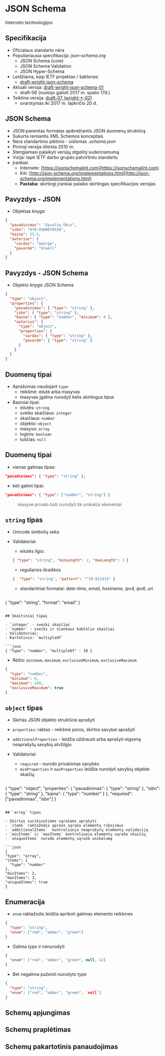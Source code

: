 # JSON Schema

Interneto technologijos

## Specifikacija

- Oficialaus standarto nėra
- Populiariausia specifikacija: _json-schema.org_
  - JSON Schema (core)
  - JSON Schema Validation
  - JSON Hyper-Schema
- Leidžiama, kaip IETF projektas / šablonas:
  - [draft-wright-json-schema](https://datatracker.ietf.org/doc/draft-wright-json-schema/)
- Aktuali versija: [draft-wright-json-schema-01](https://tools.ietf.org/html/draft-wright-json-schema-01)
  - draft-06 (nustojo galioti 2017 m. spalio 17d.)
- Teiktina versija: [draft-07 (wright-\*-02)](http://json-schema.org/work-in-progress)
  - svarstymas iki 2017 m. lapkričio 20 d.


## JSON Schema

- JSON paremtas formatas apibrėžiantis JSON duomenų struktūrą
- Sukurta remiantis XML Schemos konceptais
- Nėra standartinio plėtinio - siūlomas _.schema.json_
- Pirmoji versija išleista 2010 m.
- Stengiamasi palaikyti versijų _atgalinį_ suderinamumą
- Vizija: tapti IETF darbo grupės patvirtintu standartu
- Įrankiai:
  - Internete: [https://jsonschemalint.com](https://jsonschemalint.com)
  - Kiti: [http://json-schema.org/implementations.html](http://json-schema.org/implementations.html)
  - **Pastaba:** skirtingi įrankiai palaiko skirtingas specifikacijos versijas

## Pavyzdys - JSON

- Objektas _knyga_

```json
{
  "pavadinimas": "Gyvulių Ūkis",
  "isbn": "978-9380070520",
  "kaina": 25.5,
  "autorius": {
    "vardas": "George",
    "pavardė": "Orwell"
  }
}
```

## Pavyzdys - JSON Schema

- Objekto _knyga_ JSON Schema

```json
{
  "type": "object",
  "properties": {
    "pavadinimas": { "type": "string" },
    "isbn": { "type": "string" },
    "kaina": { "type": "number", "minimum": 0 },
    "autorius": {
      "type": "object",
      "properties": {
        "vardas": { "type": "string" },
        "pavardė": { "type": "string" }
      }
    }
  }
}

```

## Duomenų tipai

- Aprašomas naudojant `type`:
  - reikšmė: eilutė arba masyvas
  - masyvas įgalina nurodyti kelis skirtingus tipus
- Baziniai tipai:
  - eilutės: `string`
  - sveiko skaičiaus: `integer`
  - skaičiaus: `number`
  - objekto: `object`
  - masyvo: `array`
  - loginis: `boolean`
  - tuščias: `null`

## Duomenų tipai

- vienas galimas tipas:

```json
"pavadinimas": { "type": "string" },
```

- keli galimi tipai:

```json
"pavadinimas": { "type": ["number", "string"] }
```

> masyve privalo būti nurodyti tik unikalūs elementai

## `string` tipas

- Unicode simbolių seka
- Validatoriai:
  - eilutės ilgio:

  ```json
  { "type": "string", "minLength": 2, "maxLength": 3 }
  ```

  - reguliarios išraiškos

  ```json
  {  "type": "string", "pattern": "^[0-9]{4}$" }
  ```

  - standartiniai formatai: _date-time, email, hostname, ipv4, ipv6, uri_

  ```json
{  "type": "string", "format": "email" }
  ```

## Skaitiniai tipai

- `integer` - sveiki skaičiai
- `number` - sveiki ir slankaus kablelio skaičiai
- Validatoriai:
  - Kartotinio: `multipleOf`
  
  ```json 
  { "type": "number", "multipleOf" : 10 }  
  ```

  - Rėžio: `minimum`, `maximum`, `exclusiveMinimum`, `exclusiveMaximum`

  ```json
  {
    "type": "number",
    "minimum": 0,
    "maximum": 100,
    "exclusiveMaximum": true
  }
  ```

## `object` tipas

- Skirtas JSON objekto struktūrai aprašyti
- `properties`: raktas - reikšmė poros, skirtos savybei aprašyti
- `additionalProperties` - leidžia uždrausti arba aprašyti elgseną neaprašytų savybių atvžilgiu
- Validatoriai:
  - `required` - nurodo privalomas savybės
  - `minProperties` ir `maxProperties` leidžia nurodyti savybių objekte skaičių

  ```json
{ "type": "object",
  "properties": {
    "pavadinimas": { "type": "string" },
    "isbn":        { "type": "string" },
    "kaina":       { "type": "number" }
  },
  "required": ["pavadinimas", "isbn"] }
  ```

## `array` tipas

- Skirtas surikiuotiems sąrašams aprašyti
- `items` raktažodis aprašo sąrašo elementų ribojimus
- `additionalItems`  kontroliuoja neaprašytų elementų validaciją
- `minItems` ir `maxItems` kontroliuoja elementų sąraše skaičių
- `uniqueItems` nurodo elementų sąraše unikalumą

```json
{
  "type": "array",
  "items": {
    "type": "number"
  },
  "minItems": 2,
  "maxItems": 3,
  "uniqueItems": true
}

```

## Enumeracija

- `enum` raktažodis leidžia apriboti galimas elemento reikšmes

```json
{
  "type": "string",
  "enum": ["red", "amber", "green"]
}
```

- Galima _type_ ir nenurodyti

```json
{
  "enum": ["red", "amber", "green", null, 42]
}
```

- Bet negalima pažeisti nurodyto _type_

```json
{
  "type": "string",
  "enum": ["red", "amber", "green", `null`]
}
```

## Schemų apjungimas

## Schemų praplėtimas

## Schemų pakartotinis panaudojimas